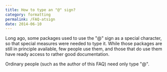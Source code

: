 ```yaml
---
title: How to type an "@" sign?
category: formatting
permalink: /FAQ-atsign
date: 2014-06-10
---
```


Long ago, some packages used to use the "@" sign as a special
character, so that special measures were needed to type it.  While
those packages are still in principle available, few people use them,
and those that do use them have ready access to rather good
documentation.

Ordinary people (such as the author of this FAQ) need only type
"@".


